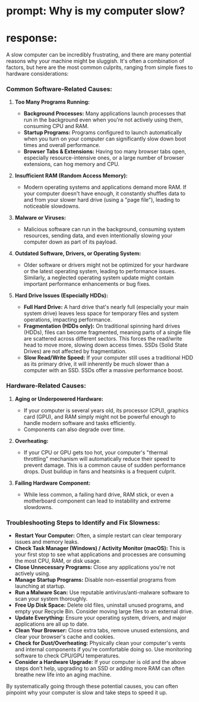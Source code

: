 # prompt: Why is my computer slow?
# response:

A slow computer can be incredibly frustrating, and there are many potential reasons why your machine might be sluggish. It's often a combination of factors, but here are the most common culprits, ranging from simple fixes to hardware considerations:

### Common Software-Related Causes:

1.  **Too Many Programs Running:**
    *   **Background Processes:** Many applications launch processes that run in the background even when you're not actively using them, consuming CPU and RAM.
    *   **Startup Programs:** Programs configured to launch automatically when you turn on your computer can significantly slow down boot times and overall performance.
    *   **Browser Tabs & Extensions:** Having too many browser tabs open, especially resource-intensive ones, or a large number of browser extensions, can hog memory and CPU.

2.  **Insufficient RAM (Random Access Memory):**
    *   Modern operating systems and applications demand more RAM. If your computer doesn't have enough, it constantly shuffles data to and from your slower hard drive (using a "page file"), leading to noticeable slowdowns.

3.  **Malware or Viruses:**
    *   Malicious software can run in the background, consuming system resources, sending data, and even intentionally slowing your computer down as part of its payload.

4.  **Outdated Software, Drivers, or Operating System:**
    *   Older software or drivers might not be optimized for your hardware or the latest operating system, leading to performance issues. Similarly, a neglected operating system update might contain important performance enhancements or bug fixes.

5.  **Hard Drive Issues (Especially HDDs):**
    *   **Full Hard Drive:** A hard drive that's nearly full (especially your main system drive) leaves less space for temporary files and system operations, impacting performance.
    *   **Fragmentation (HDDs only):** On traditional spinning hard drives (HDDs), files can become fragmented, meaning parts of a single file are scattered across different sectors. This forces the read/write head to move more, slowing down access times. SSDs (Solid State Drives) are not affected by fragmentation.
    *   **Slow Read/Write Speed:** If your computer still uses a traditional HDD as its primary drive, it will inherently be much slower than a computer with an SSD. SSDs offer a massive performance boost.

### Hardware-Related Causes:

1.  **Aging or Underpowered Hardware:**
    *   If your computer is several years old, its processor (CPU), graphics card (GPU), and RAM simply might not be powerful enough to handle modern software and tasks efficiently.
    *   Components can also degrade over time.

2.  **Overheating:**
    *   If your CPU or GPU gets too hot, your computer's "thermal throttling" mechanism will automatically reduce their speed to prevent damage. This is a common cause of sudden performance drops. Dust buildup in fans and heatsinks is a frequent culprit.

3.  **Failing Hardware Component:**
    *   While less common, a failing hard drive, RAM stick, or even a motherboard component can lead to instability and extreme slowdowns.

### Troubleshooting Steps to Identify and Fix Slowness:

*   **Restart Your Computer:** Often, a simple restart can clear temporary issues and memory leaks.
*   **Check Task Manager (Windows) / Activity Monitor (macOS):** This is your first stop to see what applications and processes are consuming the most CPU, RAM, or disk usage.
*   **Close Unnecessary Programs:** Close any applications you're not actively using.
*   **Manage Startup Programs:** Disable non-essential programs from launching at startup.
*   **Run a Malware Scan:** Use reputable antivirus/anti-malware software to scan your system thoroughly.
*   **Free Up Disk Space:** Delete old files, uninstall unused programs, and empty your Recycle Bin. Consider moving large files to an external drive.
*   **Update Everything:** Ensure your operating system, drivers, and major applications are all up to date.
*   **Clean Your Browser:** Close extra tabs, remove unused extensions, and clear your browser's cache and cookies.
*   **Check for Dust/Overheating:** Physically clean your computer's vents and internal components if you're comfortable doing so. Use monitoring software to check CPU/GPU temperatures.
*   **Consider a Hardware Upgrade:** If your computer is old and the above steps don't help, upgrading to an SSD or adding more RAM can often breathe new life into an aging machine.

By systematically going through these potential causes, you can often pinpoint why your computer is slow and take steps to speed it up.